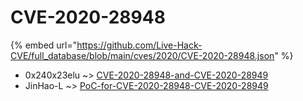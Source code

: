 # CVE-2020-28948
{% embed url="https://github.com/Live-Hack-CVE/full_database/blob/main/cves/2020/CVE-2020-28948.json" %}

* 0x240x23elu ~> [CVE-2020-28948-and-CVE-2020-28949](https://www.alice-snow.ru/2020/database/cve-2020-28948/cve-2020-28948-and-cve-2020-28949-0x240x23elu)
* JinHao-L ~> [PoC-for-CVE-2020-28948-CVE-2020-28949](https://www.alice-snow.ru/2020/database/cve-2020-28948/poc-for-cve-2020-28948-cve-2020-28949-jinhao-l)